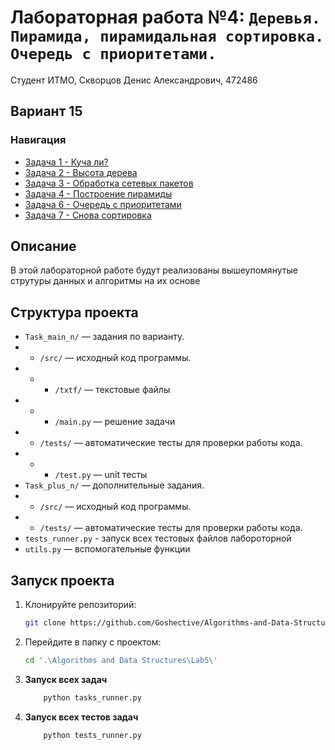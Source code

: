 # Лабораторная работа №4: `Деревья. Пирамида, пирамидальная сортировка. Очередь с приоритетами.`

Студент ИТМО, Скворцов Денис Александрович, 472486

## Вариант 15

### Навигация
- [Задача 1 - Куча ли? ](Task_plus_1)
- [Задача 2 - Высота дерева ](Task_plus_2)
- [Задача 3 - Обработка сетевых пакетов ](Task_main_3)
- [Задача 4 - Построение пирамиды ](Task_plus_4)
- [Задача 6 - Очередь с приоритетами ](Task_plus_6)
- [Задача 7 - Снова сортировка ](Task_main_7)

## Описание
В этой лабораторной работе будут реализованы вышеупомянутые струтуры данных и алгоритмы на их основе

## Структура проекта
- `Task_main_n/` — задания по варианту.
- - `/src/` — исходный код программы.
- - - `/txtf/` — текстовые файлы
- - - `/main.py` — решение задачи
- - `/tests/` — автоматические тесты для проверки работы кода.
- - - `/test.py` — unit тесты
- `Task_plus_n/` — дополнительные задания.
- - `/src/` — исходный код программы.
- - `/tests/` — автоматические тесты для проверки работы кода.
- `tests_runner.py` - запуск всех тестовых файлов лабороторной
- `utils.py` — вспомогательные функции

## Запуск проекта
1. Клонируйте репозиторий:
   ```bash
   git clone https://github.com/Goshective/Algorithms-and-Data-Structures
   ```

2. Перейдите в папку с проектом:
   ```bash
   cd '.\Algorithms and Data Structures\Lab5\'
   ```

3. **Запуск всех задач**
    ```bash
        python tasks_runner.py
    ```

4. **Запуск всех тестов задач**
    ```bash
        python tests_runner.py
    ```